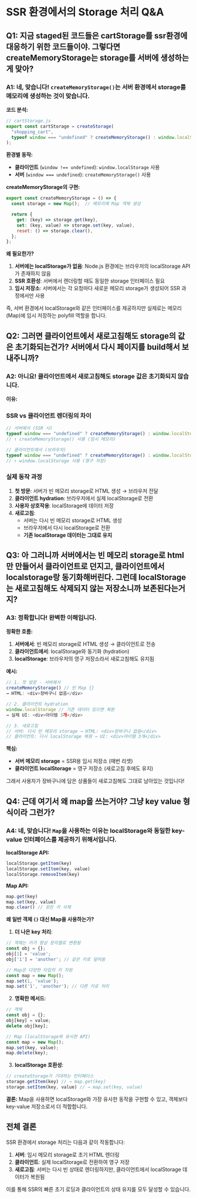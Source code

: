 # SSR 환경에서의 Storage 처리 Q&A

## Q1: 지금 staged된 코드들은 cartStorage를 ssr환경에 대응하기 위한 코드들이야. 그렇다면 createMemoryStorage는 storage를 서버에 생성하는게 맞아?

### A1: 네, 맞습니다! `createMemoryStorage()`는 **서버 환경에서 storage를 메모리에 생성**하는 것이 맞습니다.

**코드 분석:**
```javascript
// cartStorage.js
export const cartStorage = createStorage(
  "shopping_cart",
  typeof window === "undefined" ? createMemoryStorage() : window.localStorage,
);
```

**환경별 동작:**
- **클라이언트** (`window !== undefined`): `window.localStorage` 사용
- **서버** (`window === undefined`): `createMemoryStorage()` 사용

**createMemoryStorage의 구현:**
```javascript
export const createMemoryStorage = () => {
  const storage = new Map();  // 메모리에 Map 객체 생성

  return {
    get: (key) => storage.get(key),
    set: (key, value) => storage.set(key, value),
    reset: () => storage.clear(),
  };
};
```

**왜 필요한가?**
1. **서버에는 localStorage가 없음**: Node.js 환경에는 브라우저의 localStorage API가 존재하지 않음
2. **SSR 호환성**: 서버에서 렌더링할 때도 동일한 storage 인터페이스 필요
3. **임시 저장소**: 서버에서는 각 요청마다 새로운 메모리 storage가 생성되어 SSR 과정에서만 사용

즉, 서버 환경에서 localStorage와 같은 인터페이스를 제공하지만 실제로는 메모리(Map)에 임시 저장하는 polyfill 역할을 합니다.

## Q2: 그러면 클라이언트에서 새로고침해도 storage의 값은 초기화되는건가? 서버에서 다시 페이지를 build해서 보내주니까?

### A2: 아니요! 클라이언트에서 새로고침해도 storage 값은 **초기화되지 않습니다**.

**이유:**

### SSR vs 클라이언트 렌더링의 차이
```javascript
// 서버에서 (SSR 시)
typeof window === "undefined" ? createMemoryStorage() : window.localStorage
// ↑ createMemoryStorage() 사용 (임시 메모리)

// 클라이언트에서 (브라우저)  
typeof window === "undefined" ? createMemoryStorage() : window.localStorage
// ↑ window.localStorage 사용 (영구 저장)
```

### 실제 동작 과정
1. **첫 방문**: 서버가 빈 메모리 storage로 HTML 생성 → 브라우저 전달
2. **클라이언트 hydration**: 브라우저에서 실제 localStorage로 전환
3. **사용자 상호작용**: localStorage에 데이터 저장
4. **새로고침**: 
   - 서버는 다시 빈 메모리 storage로 HTML 생성
   - 브라우저에서 다시 localStorage로 전환
   - **기존 localStorage 데이터는 그대로 유지**

## Q3: 아 그러니까 서버에서는 빈 메모리 storage로 html만 만들어서 클라이언트로 던지고, 클라이언트에서 localstorage랑 동기화해버린다. 그런데 localStorage는 새로고침해도 삭제되지 않는 저장소니까 보존된다는거지?

### A3: 정확합니다! 완벽한 이해입니다.

**정확한 흐름:**

1. **서버에서**: 빈 메모리 storage로 HTML 생성 → 클라이언트로 전송
2. **클라이언트에서**: localStorage와 동기화 (hydration)
3. **localStorage**: 브라우저의 영구 저장소라서 새로고침해도 유지됨

**예시:**
```javascript
// 1. 첫 방문 - 서버에서
createMemoryStorage() // 빈 Map {} 
→ HTML: <div>장바구니 없음</div>

// 2. 클라이언트 hydration
window.localStorage // 기존 데이터 있으면 복원
→ 실제 UI: <div>아이템 3개</div>

// 3. 새로고침
// 서버: 다시 빈 메모리 storage → HTML: <div>장바구니 없음</div>  
// 클라이언트: 다시 localStorage 복원 → UI: <div>아이템 3개</div>
```

**핵심:**
- **서버 메모리 storage** = SSR용 임시 저장소 (매번 리셋)
- **클라이언트 localStorage** = 영구 저장소 (새로고침 후에도 유지)

그래서 사용자가 장바구니에 담은 상품들이 새로고침해도 그대로 남아있는 것입니다!

## Q4: 근데 여기서 왜 map을 쓰는거야? 그냥 key value 형식이라 그런가?

### A4: 네, 맞습니다! `Map`을 사용하는 이유는 **localStorage와 동일한 key-value 인터페이스**를 제공하기 위해서입니다.

**localStorage API:**
```javascript
localStorage.getItem(key)
localStorage.setItem(key, value)  
localStorage.removeItem(key)
```

**Map API:**
```javascript
map.get(key)
map.set(key, value)
map.clear() // 모든 키 삭제
```

**왜 일반 객체 `{}` 대신 Map을 사용하는가?**

1. **더 나은 key 처리**:
```javascript
// 객체는 키가 항상 문자열로 변환됨
const obj = {};
obj[1] = 'value';
obj['1'] = 'another'; // 같은 키로 덮어씀

// Map은 다양한 타입의 키 지원
const map = new Map();
map.set(1, 'value');
map.set('1', 'another'); // 다른 키로 처리
```

2. **명확한 메서드**:
```javascript
// 객체
const obj = {};
obj[key] = value;
delete obj[key];

// Map (localStorage와 유사한 API)
const map = new Map();  
map.set(key, value);
map.delete(key);
```

3. **localStorage 호환성**:
```javascript
// createStorage가 기대하는 인터페이스
storage.getItem(key) // → map.get(key)
storage.setItem(key, value) // → map.set(key, value)
```

**결론:** Map을 사용하면 localStorage와 가장 유사한 동작을 구현할 수 있고, 객체보다 key-value 저장소로서 더 적합합니다.

## 전체 결론

SSR 환경에서 storage 처리는 다음과 같이 작동합니다:

1. **서버**: 임시 메모리 storage로 초기 HTML 렌더링
2. **클라이언트**: 실제 localStorage로 전환하여 영구 저장
3. **새로고침**: 서버는 다시 빈 상태로 렌더링하지만, 클라이언트에서 localStorage 데이터가 복원됨

이를 통해 SSR의 빠른 초기 로딩과 클라이언트의 상태 유지를 모두 달성할 수 있습니다.